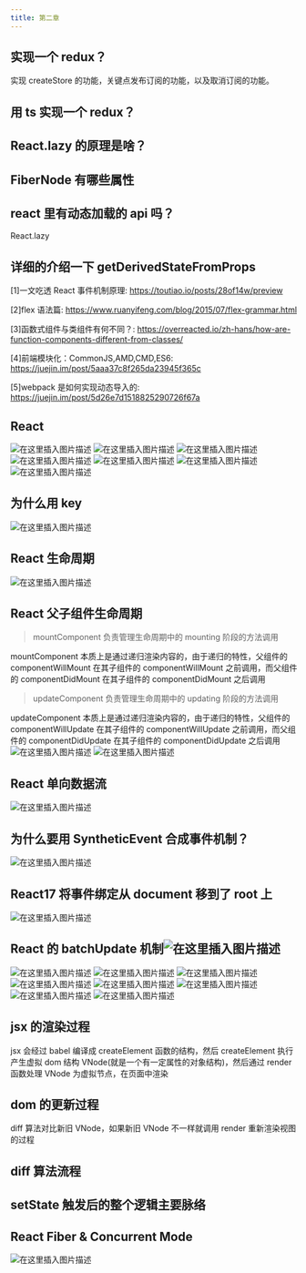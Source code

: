```yaml
---
title: 第二章
---
```


## 实现一个 redux？

实现 createStore 的功能，关键点发布订阅的功能，以及取消订阅的功能。

## 用 ts 实现一个 redux？

## React.lazy 的原理是啥？

## FiberNode 有哪些属性

## react 里有动态加载的 api 吗？

React.lazy

## 详细的介绍一下 getDerivedStateFromProps

[1]一文吃透 React 事件机制原理: https://toutiao.io/posts/28of14w/preview

[2]flex 语法篇: https://www.ruanyifeng.com/blog/2015/07/flex-grammar.html

[3]函数式组件与类组件有何不同？: https://overreacted.io/zh-hans/how-are-function-components-different-from-classes/

[4]前端模块化：CommonJS,AMD,CMD,ES6: https://juejin.im/post/5aaa37c8f265da23945f365c

[5]webpack 是如何实现动态导入的: https://juejin.im/post/5d26e7d1518825290726f67a

## React

![在这里插入图片描述](https://img-blog.csdnimg.cn/1a8261db444246dfa228ab6cc6dff4fb.png?x-oss-process=image/watermark,type_d3F5LXplbmhlaQ,shadow_50,text_Q1NETiBA5bCP6IyD6aaG,size_20,color_FFFFFF,t_70,g_se,x_16)
![在这里插入图片描述](https://img-blog.csdnimg.cn/6fded7c2025d4719ad109d928fadca4c.png?x-oss-process=image/watermark,type_d3F5LXplbmhlaQ,shadow_50,text_Q1NETiBA5bCP6IyD6aaG,size_20,color_FFFFFF,t_70,g_se,x_16)
![在这里插入图片描述](https://img-blog.csdnimg.cn/f815175f3e584787a4ac09833a8c0db8.png?x-oss-process=image/watermark,type_d3F5LXplbmhlaQ,shadow_50,text_Q1NETiBA5bCP6IyD6aaG,size_20,color_FFFFFF,t_70,g_se,x_16)
![在这里插入图片描述](https://img-blog.csdnimg.cn/2b92bede804243c299a5c40505283d6b.png?x-oss-process=image/watermark,type_d3F5LXplbmhlaQ,shadow_50,text_Q1NETiBA5bCP6IyD6aaG,size_20,color_FFFFFF,t_70,g_se,x_16)
![在这里插入图片描述](https://img-blog.csdnimg.cn/ad3183775c574c6c882a2847c2f17d40.png?x-oss-process=image/watermark,type_d3F5LXplbmhlaQ,shadow_50,text_Q1NETiBA5bCP6IyD6aaG,size_20,color_FFFFFF,t_70,g_se,x_16)
![在这里插入图片描述](https://img-blog.csdnimg.cn/441b1412d477439c916c60a389766059.png?x-oss-process=image/watermark,type_d3F5LXplbmhlaQ,shadow_50,text_Q1NETiBA5bCP6IyD6aaG,size_20,color_FFFFFF,t_70,g_se,x_16)
![在这里插入图片描述](https://img-blog.csdnimg.cn/0d1e6daf81a8456e802724bfaf8063a0.png?x-oss-process=image/watermark,type_d3F5LXplbmhlaQ,shadow_50,text_Q1NETiBA5bCP6IyD6aaG,size_20,color_FFFFFF,t_70,g_se,x_16)

## 为什么用 key

![在这里插入图片描述](https://img-blog.csdnimg.cn/e54720d5b1cb49d4abb937f1ce60f1ff.png?x-oss-process=image/watermark,type_d3F5LXplbmhlaQ,shadow_50,text_Q1NETiBA5bCP6IyD6aaG,size_20,color_FFFFFF,t_70,g_se,x_16)

## React 生命周期

![在这里插入图片描述](https://img-blog.csdnimg.cn/f9de7c8334ae42d9a8121e0bd1ab505c.png?x-oss-process=image/watermark,type_d3F5LXplbmhlaQ,shadow_50,text_Q1NETiBA5bCP6IyD6aaG,size_20,color_FFFFFF,t_70,g_se,x_16)

## React 父子组件生命周期

> mountComponent 负责管理生命周期中的 mounting 阶段的方法调用

mountComponent 本质上是通过递归渲染内容的，由于递归的特性，父组件的 componentWillMount 在其子组件的 componentWillMount 之前调用，而父组件的 componentDidMount 在其子组件的 componentDidMount 之后调用

> updateComponent 负责管理生命周期中的 updating 阶段的方法调用

updateComponent 本质上是通过递归渲染内容的，由于递归的特性，父组件的 componentWillUpdate 在其子组件的 componentWillUpdate 之前调用，而父组件的 componentDidUpdate 在其子组件的 componentDidUpdate 之后调用
![在这里插入图片描述](https://img-blog.csdnimg.cn/133f6cfb49314dab8d8638f324f2f487.png?x-oss-process=image/watermark,type_d3F5LXplbmhlaQ,shadow_50,text_Q1NETiBA5bCP6IyD6aaG,size_20,color_FFFFFF,t_70,g_se,x_16)
![在这里插入图片描述](https://img-blog.csdnimg.cn/b22e942c99eb4a67a44f2866dc84fba4.png?x-oss-process=image/watermark,type_d3F5LXplbmhlaQ,shadow_50,text_Q1NETiBA5bCP6IyD6aaG,size_20,color_FFFFFF,t_70,g_se,x_16)

## React 单向数据流

![在这里插入图片描述](https://img-blog.csdnimg.cn/e7edd5e79d644812a597905861c6d094.png?x-oss-process=image/watermark,type_d3F5LXplbmhlaQ,shadow_50,text_Q1NETiBA5bCP6IyD6aaG,size_20,color_FFFFFF,t_70,g_se,x_16)

## 为什么要用 SyntheticEvent 合成事件机制？

![在这里插入图片描述](https://img-blog.csdnimg.cn/c887b4ff266342ada9a904d2e7f2b758.png?x-oss-process=image/watermark,type_d3F5LXplbmhlaQ,shadow_50,text_Q1NETiBA5bCP6IyD6aaG,size_20,color_FFFFFF,t_70,g_se,x_16)

## React17 将事件绑定从 document 移到了 root 上

![在这里插入图片描述](https://img-blog.csdnimg.cn/111c8d020ab34acd9e81f0fabbccbac2.png?x-oss-process=image/watermark,type_d3F5LXplbmhlaQ,shadow_50,text_Q1NETiBA5bCP6IyD6aaG,size_20,color_FFFFFF,t_70,g_se,x_16)

## React 的 batchUpdate 机制![在这里插入图片描述](https://img-blog.csdnimg.cn/9c4f657d6f9b473fbb7635875f59adfc.png?x-oss-process=image/watermark,type_d3F5LXplbmhlaQ,shadow_50,text_Q1NETiBA5bCP6IyD6aaG,size_20,color_FFFFFF,t_70,g_se,x_16)

![在这里插入图片描述](https://img-blog.csdnimg.cn/30dfad9123a648778d134e0737c54179.png?x-oss-process=image/watermark,type_d3F5LXplbmhlaQ,shadow_50,text_Q1NETiBA5bCP6IyD6aaG,size_20,color_FFFFFF,t_70,g_se,x_16)
![在这里插入图片描述](https://img-blog.csdnimg.cn/d0465598cefa4a4d82ff9776492325f3.png?x-oss-process=image/watermark,type_d3F5LXplbmhlaQ,shadow_50,text_Q1NETiBA5bCP6IyD6aaG,size_20,color_FFFFFF,t_70,g_se,x_16)
![在这里插入图片描述](https://img-blog.csdnimg.cn/6a26452ccef04b3cb4e90d2ba25b55bd.png?x-oss-process=image/watermark,type_d3F5LXplbmhlaQ,shadow_50,text_Q1NETiBA5bCP6IyD6aaG,size_20,color_FFFFFF,t_70,g_se,x_16)
![在这里插入图片描述](https://img-blog.csdnimg.cn/5bf42d43e4dc492391e85ffd37b95ec0.png?x-oss-process=image/watermark,type_d3F5LXplbmhlaQ,shadow_50,text_Q1NETiBA5bCP6IyD6aaG,size_20,color_FFFFFF,t_70,g_se,x_16)
![在这里插入图片描述](https://img-blog.csdnimg.cn/107809394513428898c617ec325ccbe1.png?x-oss-process=image/watermark,type_d3F5LXplbmhlaQ,shadow_50,text_Q1NETiBA5bCP6IyD6aaG,size_20,color_FFFFFF,t_70,g_se,x_16)
![在这里插入图片描述](https://img-blog.csdnimg.cn/1761f2a120704439bf5335bb2ef16dd5.png?x-oss-process=image/watermark,type_d3F5LXplbmhlaQ,shadow_50,text_Q1NETiBA5bCP6IyD6aaG,size_20,color_FFFFFF,t_70,g_se,x_16)
![在这里插入图片描述](https://img-blog.csdnimg.cn/a71b1d2284f546b9a3f74387a225d5f1.png?x-oss-process=image/watermark,type_d3F5LXplbmhlaQ,shadow_50,text_Q1NETiBA5bCP6IyD6aaG,size_20,color_FFFFFF,t_70,g_se,x_16)
![在这里插入图片描述](https://img-blog.csdnimg.cn/0f9e796535ba485a83e73e7c8e18b8af.png?x-oss-process=image/watermark,type_d3F5LXplbmhlaQ,shadow_50,text_Q1NETiBA5bCP6IyD6aaG,size_20,color_FFFFFF,t_70,g_se,x_16)

## jsx 的渲染过程

jsx 会经过 babel 编译成 createElement 函数的结构，然后 createElement 执行产生虚拟 dom 结构 VNode(就是一个有一定属性的对象结构)，然后通过 render 函数处理 VNode 为虚拟节点，在页面中渲染

## dom 的更新过程

diff 算法对比新旧 VNode，如果新旧 VNode 不一样就调用 render 重新渲染视图的过程

## diff 算法流程

## setState 触发后的整个逻辑主要脉络

## React Fiber & Concurrent Mode

![在这里插入图片描述](https://img-blog.csdnimg.cn/5a36dd7c83ee4b51ada12ee0566a307b.png?x-oss-process=image/watermark,type_d3F5LXplbmhlaQ,shadow_50,text_Q1NETiBA5bCP6IyD6aaG,size_20,color_FFFFFF,t_70,g_se,x_16)
